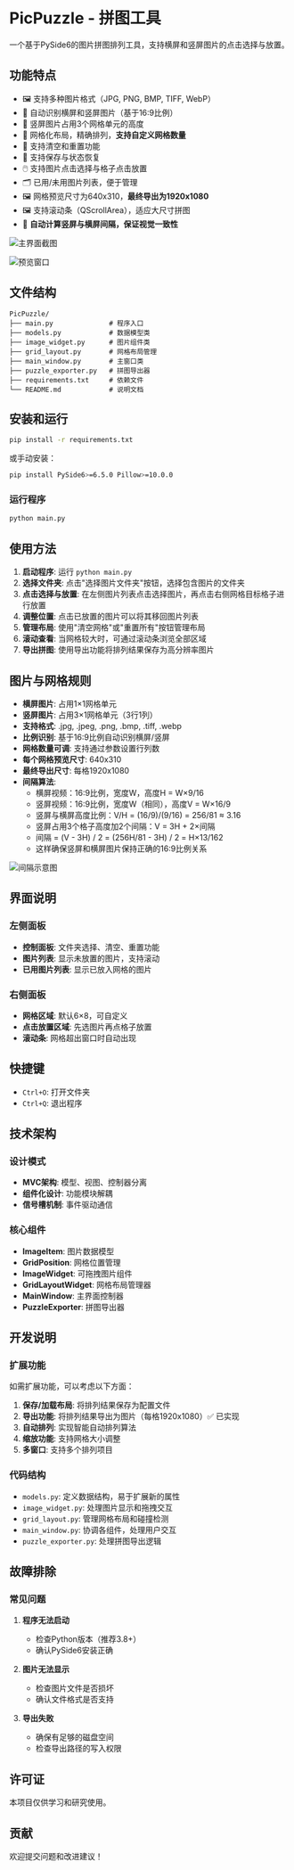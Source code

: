 # PicPuzzle - 拼图工具

一个基于PySide6的图片拼图排列工具，支持横屏和竖屏图片的点击选择与放置。

## 功能特点

* 🖼️ 支持多种图片格式（JPG, PNG, BMP, TIFF, WebP）
* 📱 自动识别横屏和竖屏图片（基于16:9比例）
* 📐 竖屏图片占用3个网格单元的高度
* 🎯 网格化布局，精确排列，**支持自定义网格数量**
* 🧹 支持清空和重置功能
* 🔄 支持保存与状态恢复
* 🖱️ 支持图片点击选择与格子点击放置
* 🗂️ 已用/未用图片列表，便于管理
* 🖼️ 网格预览尺寸为640x310，**最终导出为1920x1080**
* 🖼️ 支持滚动条（QScrollArea），适应大尺寸拼图
* 📏 **自动计算竖屏与横屏间隔，保证视觉一致性**

![主界面截图](./Doc/main.png)

![预览窗口](./Doc/preview.png)

## 文件结构

```shell
PicPuzzle/
├── main.py              # 程序入口
├── models.py            # 数据模型类
├── image_widget.py      # 图片组件类
├── grid_layout.py       # 网格布局管理
├── main_window.py       # 主窗口类
├── puzzle_exporter.py   # 拼图导出器
├── requirements.txt     # 依赖文件
└── README.md            # 说明文档
```

## 安装和运行

```bash
pip install -r requirements.txt
```

或手动安装：

```bash
pip install PySide6>=6.5.0 Pillow>=10.0.0
```

### 运行程序

```bash
python main.py
```

## 使用方法

1. **启动程序**: 运行 `python main.py`
2. **选择文件夹**: 点击"选择图片文件夹"按钮，选择包含图片的文件夹
3. **点击选择与放置**: 在左侧图片列表点击选择图片，再点击右侧网格目标格子进行放置
4. **调整位置**: 点击已放置的图片可以将其移回图片列表
5. **管理布局**: 使用"清空网格"或"重置所有"按钮管理布局
6. **滚动查看**: 当网格较大时，可通过滚动条浏览全部区域
7. **导出拼图**: 使用导出功能将排列结果保存为高分辨率图片

## 图片与网格规则

* **横屏图片**: 占用1×1网格单元
* **竖屏图片**: 占用3×1网格单元（3行1列）
* **支持格式**: .jpg, .jpeg, .png, .bmp, .tiff, .webp
* **比例识别**: 基于16:9比例自动识别横屏/竖屏
* **网格数量可调**: 支持通过参数设置行列数
* **每个网格预览尺寸**: 640x310
* **最终导出尺寸**: 每格1920x1080
* **间隔算法**:  
  + 横屏视频：16:9比例，宽度W，高度H = W×9/16
  + 竖屏视频：16:9比例，宽度W（相同），高度V = W×16/9  
  + 竖屏与横屏高度比例：V/H = (16/9)/(9/16) = 256/81 ≈ 3.16
  + 竖屏占用3个格子高度加2个间隔：V = 3H + 2×间隔
  + 间隔 = (V - 3H) / 2 = (256H/81 - 3H) / 2 = H×13/162
  + 这样确保竖屏和横屏图片保持正确的16:9比例关系

![间隔示意图](./Doc/spacing.svg)

## 界面说明

### 左侧面板

* **控制面板**: 文件夹选择、清空、重置功能
* **图片列表**: 显示未放置的图片，支持滚动
* **已用图片列表**: 显示已放入网格的图片

### 右侧面板

* **网格区域**: 默认6×8，可自定义
* **点击放置区域**: 先选图片再点格子放置
* **滚动条**: 网格超出窗口时自动出现

## 快捷键

* `Ctrl+O`: 打开文件夹
* `Ctrl+Q`: 退出程序

## 技术架构

### 设计模式

* **MVC架构**: 模型、视图、控制器分离
* **组件化设计**: 功能模块解耦
* **信号槽机制**: 事件驱动通信

### 核心组件

* **ImageItem**: 图片数据模型
* **GridPosition**: 网格位置管理
* **ImageWidget**: 可拖拽图片组件
* **GridLayoutWidget**: 网格布局管理器
* **MainWindow**: 主界面控制器
* **PuzzleExporter**: 拼图导出器

## 开发说明

### 扩展功能

如需扩展功能，可以考虑以下方面：

1. **保存/加载布局**: 将排列结果保存为配置文件
2. **导出功能**: 将排列结果导出为图片（每格1920x1080）✅ 已实现
3. **自动排列**: 实现智能自动排列算法
4. **缩放功能**: 支持网格大小调整
5. **多窗口**: 支持多个排列项目

### 代码结构

* `models.py`: 定义数据结构，易于扩展新的属性
* `image_widget.py`: 处理图片显示和拖拽交互
* `grid_layout.py`: 管理网格布局和碰撞检测
* `main_window.py`: 协调各组件，处理用户交互
* `puzzle_exporter.py`: 处理拼图导出逻辑

## 故障排除

### 常见问题

1. **程序无法启动**
   * 检查Python版本（推荐3.8+）
   * 确认PySide6安装正确

2. **图片无法显示**
   * 检查图片文件是否损坏
   * 确认文件格式是否支持

3. **导出失败**
   * 确保有足够的磁盘空间
   * 检查导出路径的写入权限

## 许可证

本项目仅供学习和研究使用。

## 贡献

欢迎提交问题和改进建议！
